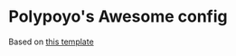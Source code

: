 # Polypoyo's Awesome config

Based on [this template](https://github.com/suconakh/awesome-awesome-rc)
